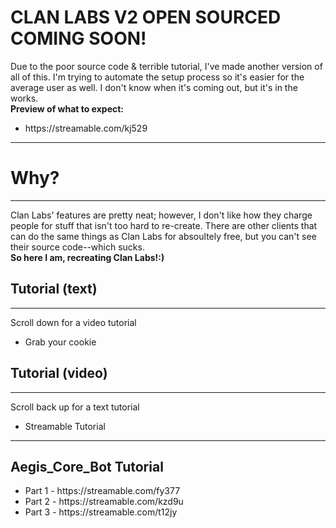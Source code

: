 <h1>CLAN LABS V2 OPEN SOURCED COMING SOON!</h1>
<p>Due to the poor source code & terrible tutorial, I've made another version of all of this.  I'm trying to automate the setup process so it's easier for the average user as well.  I don't know when it's coming out, but it's in the works.<br><strong>Preview of what to expect:</strong></p>
<ul>
  <li>https://streamable.com/kj529</li>
</ul>


<hr>
<h1>Why?</h1>
<hr>
<p>Clan Labs' features are pretty neat; however, I don't like how they charge people for stuff that isn't too hard to re-create.  There are other clients that can do the same things as Clan Labs for absoultely free, but you can't see their source code--which sucks.<br><b>So here I am, recreating Clan Labs!:)</b></p>
<h2>Tutorial (text)</h2>
<hr>
<p>Scroll down for a video tutorial</p>
<ul>
  <li>Grab your cookie</li>
</ul>
<h2>Tutorial (video)</h2>
<hr>
<p>Scroll back up for a text tutorial</p>
<ul>
  <li>Streamable Tutorial</li>
</ul>
<hr>
<h2>Aegis_Core_Bot Tutorial</h2>
<ul>
  <li>Part 1 - https://streamable.com/fy377</li>
  <li>Part 2 - https://streamable.com/kzd9u</li>
  <li>Part 3 - https://streamable.com/t12jy</li>
</ul>
